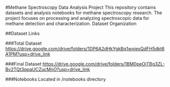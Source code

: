 #Methane Spectroscopy Data Analysis Project
This repository contains datasets and analysis notebooks for methane spectroscopy research. The project focuses on processing and analyzing spectroscopic data for methane detection and characterization.
Dataset Organization


##Dataset Links

###Total Dataset
https://drive.google.com/drive/folders/1DP6A2dHkYgkBq1wxjexQdFH5dkt6A1PM?usp=drive_link

###Final Dataset
https://drive.google.com/drive/folders/1BM0peOiTBg3ZL-Bv2TQt3qpaUCZucMnO?usp=drive_link

###Notebooks
Located in /notebooks directory



